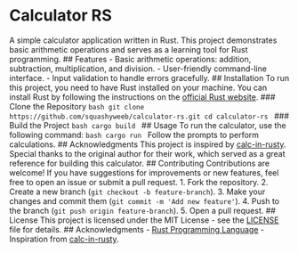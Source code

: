 # Calculator RS
A simple calculator application written in Rust. This project demonstrates basic arithmetic operations and serves as a learning tool for Rust programming. ## Features - Basic arithmetic operations: addition, subtraction, multiplication, and division. - User-friendly command-line interface. - Input validation to handle errors gracefully. ## Installation To run this project, you need to have Rust installed on your machine. You can install Rust by following the instructions on the [official Rust website](https://www.rust-lang.org/tools/install). ### Clone the Repository ```bash git clone https://github.com/squashyweeb/calculator-rs.git cd calculator-rs ``` ### Build the Project ```bash cargo build ``` ## Usage To run the calculator, use the following command: ```bash cargo run ``` Follow the prompts to perform calculations. ## Acknowledgments This project is inspired by [calc-in-rusty](https://github.com/Jackisapi/calc-in-rusty). Special thanks to the original author for their work, which served as a great reference for building this calculator. ## Contributing Contributions are welcome! If you have suggestions for improvements or new features, feel free to open an issue or submit a pull request. 1. Fork the repository. 2. Create a new branch (`git checkout -b feature-branch`). 3. Make your changes and commit them (`git commit -m 'Add new feature'`). 4. Push to the branch (`git push origin feature-branch`). 5. Open a pull request. ## License This project is licensed under the MIT License - see the [LICENSE](LICENSE) file for details. ## Acknowledgments - [Rust Programming Language](https://www.rust-lang.org/) - Inspiration from [calc-in-rusty](https://github.com/Jackisapi/calc-in-rusty).
